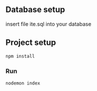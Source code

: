 ## Database setup
insert file ite.sql into your database

## Project setup
```
npm install
```

### Run
```
nodemon index
```